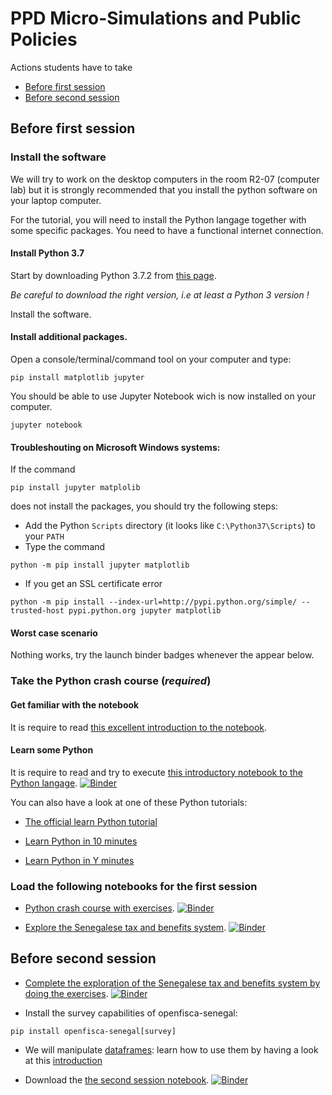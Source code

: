 # PPD Micro-Simulations and Public Policies


Actions students have to take

* [Before first session](#before-first-session)
* [Before second session](#before-second-session)

## Before first session

### Install the software

We will try to work on the desktop computers in the room R2-07 (computer lab) but it is strongly recommended that you install the python software on your laptop computer.

For the tutorial, you will need to install the Python langage together with some specific packages. You need to have a functional internet connection.

#### Install Python 3.7

Start by downloading Python 3.7.2 from [this page](https://www.python.org/downloads/).

*Be careful to download the right version, i.e at least a Python 3 version !*

Install the software.

#### Install additional packages.

Open a console/terminal/command tool on your computer and type:

```shell
pip install matplotlib jupyter
```

You should be able to use Jupyter Notebook wich is now installed on your computer.

```
jupyter notebook
```

#### Troubleshouting on Microsoft Windows systems:

 If the command

```
pip install jupyter matplolib
```

does not install the packages, you should try the following steps:
  - Add the Python `Scripts` directory (it looks like `C:\Python37\Scripts`) to your `PATH`
  - Type the command
```
python -m pip install jupyter matplotlib
```
  - If  you get an SSL certificate error
```
python -m pip install --index-url=http://pypi.python.org/simple/ --trusted-host pypi.python.org jupyter matplotlib
```

#### Worst case scenario

Nothing works, try the launch binder badges whenever the appear below.


### Take the Python crash course (*required*)

#### Get familiar with the notebook

It is require to read [this excellent introduction to the notebook](http://nbviewer.jupyter.org/github/ipython-books/minibook-2nd-code/blob/master/chapter1/13-nbui.ipynb).

#### Learn some Python

It is require to read and try to execute [this introductory notebook to the Python langage](http://nbviewer.jupyter.org/github/ipython-books/minibook-2nd-code/blob/master/chapter1/14-python.ipynb). [![Binder](https://mybinder.org/badge.svg)](https://mybinder.org/v2/gh/benjello/ppd-micro-simulations-and-public-policies/master?filepath=notebooks%2F14-python.ipynb)

You can also have a look at one of these Python tutorials:
  - [The official learn Python tutorial]( https://www.learnpython.org/)

  - [Learn Python in 10 minutes](https://www.stavros.io/tutorials/python/)

  - [Learn Python in Y minutes](https://learnxinyminutes.com/docs/python/)

### Load the following notebooks for the first session

- [Python crash course with exercises](./notebooks/python_crash_course_student.ipynb). [![Binder](https://mybinder.org/badge.svg)](https://mybinder.org/v2/gh/benjello/ppd-micro-simulations-and-public-policies/master?filepath=notebooks%2Fpython_crash_course_student.ipynb)

- [Explore the Senegalese tax and benefits system](./notebooks/Senegal-student.ipynb). [![Binder](https://mybinder.org/badge.svg)](https://mybinder.org/v2/gh/benjello/ppd-micro-simulations-and-public-policies/master?filepath=notebooks%2FSenegal-student.ipynb)

## Before second session

- [Complete the exploration of the Senegalese tax and benefits system by doing the exercises](./notebooks/Senegal-student-2.ipynb). [![Binder](https://mybinder.org/badge.svg)](https://mybinder.org/v2/gh/benjello/ppd-micro-simulations-and-public-policies/master?filepath=notebooks%2FSenegal-student-2.ipynb)

- Install the survey capabilities of openfisca-senegal:
```
pip install openfisca-senegal[survey]
```

- We will manipulate [dataframes](http://pandas.pydata.org/): learn how to use them by having a look at this [introduction](http://pandas.pydata.org/pandas-docs/stable/10min.html)

- Download the [the second session notebook](./notebooks/Fake-data-Senegal.ipynb). [![Binder](https://mybinder.org/badge.svg)](https://mybinder.org/v2/gh/benjello/ppd-micro-simulations-and-public-policies/master?filepath=notebooks%2FFake-data-Senegal.ipynb)

<!--

## After the second session:

You now have access to the complete notebooks with exercise solutions
 - Download the [the first session notebook with exercises solutions](./notebooks/Senegal-exercices-solutions.ipynb). [![Binder](https://mybinder.org/badge.svg)](https://mybinder.org/v2/gh/benjello/ppd-micro-simulations-and-public-policies/master?filepath=notebooks%2FSenegal-exercices-solutions.ipynb)

 - Download the [the second session notebook with exercises solutions](./notebooks/Fake-data-Senegal.ipynb). [![Binder](https://mybinder.org/badge.svg)](https://mybinder.org/v2/gh/benjello/ppd-micro-simulations-and-public-policies/master?filepath=notebooks%2FFake-data-Senegal.ipynb) -->

